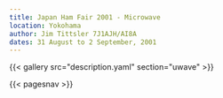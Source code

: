 ```yaml
---
title: Japan Ham Fair 2001 - Microwave
location: Yokohama
author: Jim Tittsler 7J1AJH/AI8A
dates: 31 August to 2 September, 2001
---
```


{{< gallery src="description.yaml" section="uwave" >}}

{{< pagesnav >}}
